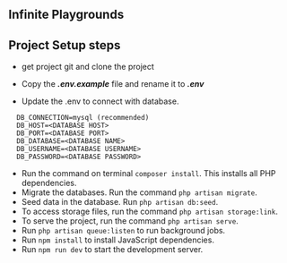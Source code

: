 ## Infinite Playgrounds

## Project Setup steps
- get project git and clone the project
- Copy the ***.env.example*** file and rename it to ***.env***

- Update the .env to connect with database.
```
  DB_CONNECTION=mysql (recommended)
  DB_HOST=<DATABASE HOST>
  DB_PORT=<DATABASE PORT>
  DB_DATABASE=<DATABASE NAME>
  DB_USERNAME=<DATABASE USERNAME>
  DB_PASSWORD=<DATABASE PASSWORD>
```
- Run the command on terminal `composer install`. This installs all PHP dependencies.
- Migrate the databases. Run the command `php artisan migrate`.
- Seed data in the database. Run `php artisan db:seed`.
- To access storage files, run the command `php artisan storage:link`.
- To serve the project, run the command `php artisan serve`.
- Run `php artisan queue:listen` to run background jobs.
- Run `npm install` to install JavaScript dependencies.
- Run `npm run dev` to start the development server.
